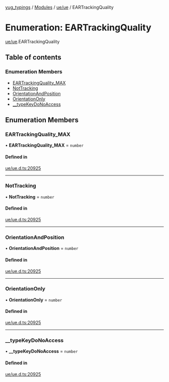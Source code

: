 [yug_typings](../README.md) / [Modules](../modules.md) / [ue/ue](../modules/ue_ue.md) / EARTrackingQuality

# Enumeration: EARTrackingQuality

[ue/ue](../modules/ue_ue.md).EARTrackingQuality

## Table of contents

### Enumeration Members

- [EARTrackingQuality\_MAX](ue_ue.EARTrackingQuality.md#eartrackingquality_max)
- [NotTracking](ue_ue.EARTrackingQuality.md#nottracking)
- [OrientationAndPosition](ue_ue.EARTrackingQuality.md#orientationandposition)
- [OrientationOnly](ue_ue.EARTrackingQuality.md#orientationonly)
- [\_\_typeKeyDoNoAccess](ue_ue.EARTrackingQuality.md#__typekeydonoaccess)

## Enumeration Members

### EARTrackingQuality\_MAX

• **EARTrackingQuality\_MAX** = `number`

#### Defined in

[ue/ue.d.ts:20925](https://github.com/YugMetaverse/yug_typings/blob/b7d9b19/ue/ue.d.ts#L20925)

___

### NotTracking

• **NotTracking** = `number`

#### Defined in

[ue/ue.d.ts:20925](https://github.com/YugMetaverse/yug_typings/blob/b7d9b19/ue/ue.d.ts#L20925)

___

### OrientationAndPosition

• **OrientationAndPosition** = `number`

#### Defined in

[ue/ue.d.ts:20925](https://github.com/YugMetaverse/yug_typings/blob/b7d9b19/ue/ue.d.ts#L20925)

___

### OrientationOnly

• **OrientationOnly** = `number`

#### Defined in

[ue/ue.d.ts:20925](https://github.com/YugMetaverse/yug_typings/blob/b7d9b19/ue/ue.d.ts#L20925)

___

### \_\_typeKeyDoNoAccess

• **\_\_typeKeyDoNoAccess** = `number`

#### Defined in

[ue/ue.d.ts:20925](https://github.com/YugMetaverse/yug_typings/blob/b7d9b19/ue/ue.d.ts#L20925)
